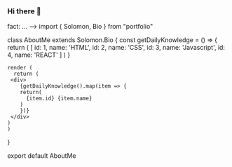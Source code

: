 ### Hi there 👋

 fact: ...
-->
import { Solomon, Bio } from "portfolio"

class AboutMe extends Solomon.Bio {
  const getDailyKnowledge = () => {
    return (
		[
		    id: 1, name: 'HTML',
		    id: 2, name: 'CSS',
		    id: 3, name: 'Javascript',
		    id: 4, name: 'REACT'
		 ]
	   )
     }

    render (
      return (
	 <div>
	    {getDailyKnowledge().map(item => {
		return(
		  {item.id} {item.name}
		)
	    })}
	 </div>
	)
    )
}

export default AboutMe
